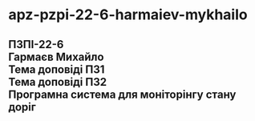 # apz-pzpi-22-6-harmaiev-mykhailo  
ПЗПІ-22-6  
Гармаєв Михайло  
Тема доповіді ПЗ1  
Тема доповіді ПЗ2  
Програмна система для моніторінгу стану доріг  
---
